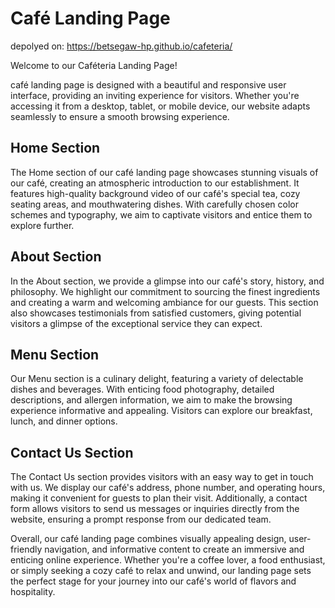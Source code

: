 # Café Landing Page
depolyed on:   https://betsegaw-hp.github.io/cafeteria/

Welcome to our Caféteria Landing Page!

café landing page is designed with a beautiful and responsive user interface, providing an inviting experience for visitors. Whether you're accessing it from a desktop, tablet, or mobile device, our website adapts seamlessly to ensure a smooth browsing experience.

## Home Section

The Home section of our café landing page showcases stunning visuals of our café, creating an atmospheric introduction to our establishment. It features high-quality background video of our café's special tea, cozy seating areas, and mouthwatering dishes. With carefully chosen color schemes and typography, we aim to captivate visitors and entice them to explore further.

## About Section

In the About section, we provide a glimpse into our café's story, history, and philosophy. We highlight our commitment to sourcing the finest ingredients and creating a warm and welcoming ambiance for our guests. This section also showcases testimonials from satisfied customers, giving potential visitors a glimpse of the exceptional service they can expect.

## Menu Section

Our Menu section is a culinary delight, featuring a variety of delectable dishes and beverages. With enticing food photography, detailed descriptions, and allergen information, we aim to make the browsing experience informative and appealing. Visitors can explore our breakfast, lunch, and dinner options.

## Contact Us Section

The Contact Us section provides visitors with an easy way to get in touch with us. We display our café's address, phone number, and operating hours, making it convenient for guests to plan their visit. Additionally, a contact form allows visitors to send us messages or inquiries directly from the website, ensuring a prompt response from our dedicated team.

Overall, our café landing page combines visually appealing design, user-friendly navigation, and informative content to create an immersive and enticing online experience. Whether you're a coffee lover, a food enthusiast, or simply seeking a cozy café to relax and unwind, our landing page sets the perfect stage for your journey into our café's world of flavors and hospitality.
